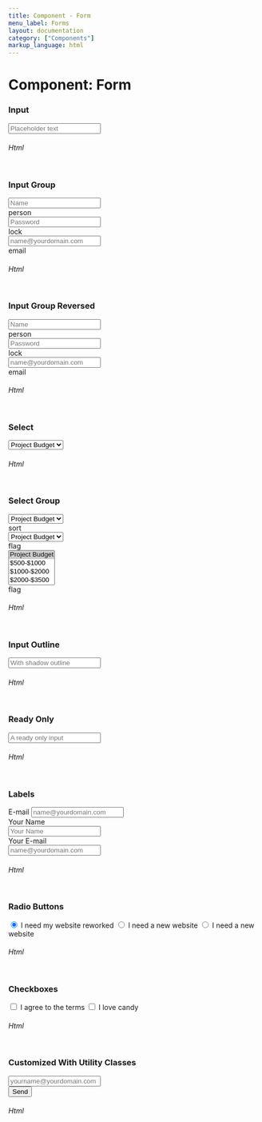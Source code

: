 ```yaml
---
title: Component - Form
menu_label: Forms
layout: documentation
category: ["Components"]
markup_language: html
---
```


<div class="section-block">
  <div class="row pt-40 pt-md-40">
    <!-- Content Inner -->
    <div class="col w-9/12 w-md-full order-2 content-inner">
      <h1 class="font-light">Component: Form</h1>
      <!-- Demo Block -->
      <div class="demo-block mt-80">
        <h3 class="font-light">Input</h3>
        <input type="test" placeholder="Placeholder text" class="form-element rounded">
      </div>
      <!-- Demo Block End -->
      <!-- code -->
      <h6 class="uppercase">Html</h6>
      <div class="rounded p-20 overflow-y-scroll mb-0 bg-gradient-grey-ultralight border-l border-4 border-solid border-indigo">
        <pre class="m-0 language-html"><code class="inline-block scrolling-touch"><!--<input type="test" placeholder="Placeholder text" class="form-element rounded">
--></code></pre>
      </div>
      <!-- code -->
      <!-- Demo Block -->
      <div class="demo-block mt-80">
        <h3 class="font-light">Input Group</h3>
        <div class="row">
          <div class="col w-4/12">
            <div class="input-group">
              <input type="text" name="user_name" placeholder="Name" class="form-element size-md rounded-l">
              <div class="form-element input-icon size-md rounded-r"><span class="icon-material">person</span></div>
            </div>
          </div>
          <div class="col w-4/12">
            <div class="input-group">
              <input type="text" name="user_password" placeholder="Password" class="form-element size-md rounded-l">
              <div class="form-element input-icon size-md rounded-r"><span class="icon-material">lock</span></div>
            </div>
          </div>
          <div class="col w-4/12">
            <div class="input-group">
              <input type="email" name="user_email" placeholder="name@yourdomain.com" class="form-element size-md rounded-l">
              <div class="form-element input-icon size-md rounded-r"><span class="icon-material">email</span></div>
            </div>
          </div>
        </div>
      </div>
      <!-- Demo Block End -->
      <!-- code -->
      <h6 class="uppercase">Html</h6>
      <div class="rounded p-20 overflow-y-scroll mb-0 bg-gradient-grey-ultralight border-l border-4 border-solid border-indigo">
        <pre class="m-0 language-html"><code class="inline-block scrolling-touch"><!--<div class="input-group">
	<input type="text" name="user_name" placeholder="Name" class="form-element size-md rounded-l">
	<div class="form-element input-icon size-md rounded-r"><span class="icon-material">person</span></div>
</div>
--></code></pre>
      </div>
      <!-- code -->
      <!-- Demo Block -->
      <div class="demo-block mt-80">
        <h3 class="font-light">Input Group Reversed</h3>
        <div class="row">
          <div class="col w-4/12">
            <div class="input-group reverse">
              <input type="text" name="user_name" placeholder="Name" class="form-element size-md rounded-r">
              <div class="form-element input-icon size-md rounded-l"><span class="icon-material">person</span></div>
            </div>
          </div>
          <div class="col w-4/12">
            <div class="input-group reverse">
              <input type="text" name="user_password" placeholder="Password" class="form-element size-md rounded-r">
              <div class="form-element input-icon size-md rounded-l"><span class="icon-material">lock</span></div>
            </div>
          </div>
          <div class="col w-4/12">
            <div class="input-group reverse">
              <input type="email" name="user_email" placeholder="name@yourdomain.com" class="form-element size-md rounded-r">
              <div class="form-element input-icon size-md rounded-l"><span class="icon-material">email</span></div>
            </div>
          </div>
        </div>
      </div>
      <!-- Demo Block End -->
      <!-- code -->
      <h6 class="uppercase">Html</h6>
      <div class="rounded p-20 overflow-y-scroll mb-0 bg-gradient-grey-ultralight border-l border-4 border-solid border-indigo">
        <pre class="m-0 language-html"><code class="inline-block scrolling-touch"><!--<div class="input-group reverse">
	<input type="text" name="user_name" placeholder="Name" class="form-element size-md rounded-r">
	<div class="form-element input-icon size-md rounded-l"><span class="icon-material">person</span></div>
</div>
--></code></pre>
      </div>
      <!-- code -->
      <!-- Demo Block -->
      <div class="demo-block mt-80">
        <h3 class="font-light">Select</h3>
        <div class="form-select size-md">
          <select name="budget" class="form-element rounded" data-label="Project Budget">
            <option selected="selected" value="Project Budget">Project Budget</option>
            <option value="">$500-$1000</option>
            <option value="">$1000-$2000</option>
            <option value="">$2000-$3500</option>
            <option value="">$5000+</option>
          </select>
        </div>
      </div>
      <!-- Demo Block End -->
      <!-- code -->
      <h6 class="uppercase">Html</h6>
      <div class="rounded p-20 overflow-y-scroll mb-0 bg-gradient-grey-ultralight border-l border-4 border-solid border-indigo">
        <pre class="m-0 language-html"><code class="inline-block scrolling-touch"><!--<div class="form-select size-md">
	<select name="budget" class="form-element rounded" data-label="Project Budget">
		<option selected="selected" value="Project Budget">Project Budget</option>
		<option value="">$500-$1000</option>
		<option value="">$1000-$2000</option>
		<option value="">$2000-$3500</option>
		<option value="">$5000+</option>
	</select>
</div>
--></code></pre>
      </div>
      <!-- code -->
      <!-- Demo Block -->
      <div class="demo-block mt-80">
        <h3 class="font-light">Select Group</h3>
        <div class="row">
          <div class="col w-4/12">
            <div class="input-group reverse">
              <div class="form-select size-md">
                <select name="budget" class="form-element rounded-r" data-label="Project Budget">
                  <option selected="selected" value="Project Budget">Project Budget</option>
                  <option value="">$500-$1000</option>
                  <option value="">$1000-$2000</option>
                  <option value="">$2000-$3500</option>
                  <option value="">$5000+</option>
                </select>
              </div>
              <div class="form-element input-icon size-md rounded-l"><span class="icon-material">sort</span></div>
            </div>
          </div>
          <div class="col w-4/12">
            <div class="input-group">
              <div class="form-select size-md">
                <select name="budget" class="form-element rounded-l" data-label="Project Budget">
                  <option selected="selected" value="Project Budget">Project Budget</option>
                  <option value="">$500-$1000</option>
                  <option value="">$1000-$2000</option>
                  <option value="">$2000-$3500</option>
                  <option value="">$5000+</option>
                </select>
              </div>
              <div class="form-element input-icon size-md rounded-r"><span class="icon-material">flag</span></div>
            </div>
          </div>
          <div class="col w-4/12">
            <div class="input-group">
              <div class="form-select size-md">
                <select name="budget" class="form-element rounded-l" data-label="Project Budget" multiple="">
                  <option selected="selected" value="Project Budget">Project Budget</option>
                  <option value="">$500-$1000</option>
                  <option value="">$1000-$2000</option>
                  <option value="">$2000-$3500</option>
                  <option value="">$5000+</option>
                </select>
              </div>
              <div class="form-element input-icon size-md rounded-r"><span class="icon-material">flag</span></div>
            </div>
          </div>
        </div>
      </div>
      <!-- Demo Block End -->
      <!-- code -->
      <h6 class="uppercase">Html</h6>
      <div class="rounded p-20 overflow-y-scroll mb-0 bg-gradient-grey-ultralight border-l border-4 border-solid border-indigo">
        <pre class="m-0 language-html"><code class="inline-block scrolling-touch"><!--<div class="input-group reverse">
	<div class="form-select size-md">
		<select name="budget" class="form-element rounded-r" data-label="Project Budget">
			<option selected="selected" value="Project Budget">Project Budget</option>
			<option value="">$500-$1000</option>
			<option value="">$1000-$2000</option>
			<option value="">$2000-$3500</option>
			<option value="">$5000+</option>
		</select>
	</div>
	<div class="form-element input-icon size-md rounded-l"><span class="icon-material">sort</span></div>
</div>
--></code></pre>
      </div>
      <!-- code -->
      <!-- Demo Block -->
      <div class="demo-block mt-80">
        <h3 class="font-light">Input Outline</h3>
        <input type="test" placeholder="With shadow outline" class="form-element rounded shadow-focus-outline">
      </div>
      <!-- Demo Block End -->
      <!-- code -->
      <h6 class="uppercase">Html</h6>
      <div class="rounded p-20 overflow-y-scroll mb-0 bg-gradient-grey-ultralight border-l border-4 border-solid border-indigo">
        <pre class="m-0 language-html"><code class="inline-block scrolling-touch"><!--<input type="test" placeholder="With shadow outline" class="form-element rounded shadow-focus-outline">
--></code></pre>
      </div>
      <!-- code -->
      <!-- Demo Block -->
      <div class="demo-block mt-80">
        <h3 class="font-light">Ready Only</h3>
        <input type="test" placeholder="A ready only input" class="form-element rounded" readonly="">
      </div>
      <!-- Demo Block End -->
      <!-- code -->
      <h6 class="uppercase">Html</h6>
      <div class="rounded p-20 overflow-y-scroll mb-0 bg-gradient-grey-ultralight border-l border-4 border-solid border-indigo">
        <pre class="m-0 language-html"><code class="inline-block scrolling-touch"><!--<input type="test" placeholder="A ready only input" class="form-element rounded" readonly>
--></code></pre>
      </div>
      <!-- code -->
      <!-- Demo Block -->
      <div class="demo-block mt-80">
        <h3 class="font-light">Labels</h3>
        <div class="row">
          <div class="col w-full">
            <label for="user_email">E-mail</label>
            <input type="email" name="user_email" placeholder="name@yourdomain.com" class="form-element rounded">
          </div>
        </div>
        <div class="row input-group label">
          <label for="user_email" class="col w-2/12 w-md-3/12">Your Name</label>
          <div class="col w-10/12 w-md-9/12">
            <input type="text" name="user_name" placeholder="Your Name" class="form-element rounded">
          </div>
        </div>
        <div class="row input-group label">
          <label for="user_email" class="col w-2/12 w-md-3/12">Your E-mail</label>
          <div class="col w-10/12 w-md-9/12">
            <input type="email" name="user_email" placeholder="name@yourdomain.com" class="form-element rounded">
          </div>
        </div>
      </div>
      <!-- Demo Block End -->
      <!-- code -->
      <h6 class="uppercase">Html</h6>
      <div class="rounded p-20 overflow-y-scroll mb-0 bg-gradient-grey-ultralight border-l border-4 border-solid border-indigo">
        <pre class="m-0 language-html"><code class="inline-block scrolling-touch"><!--<label for="user_email">E-mail</label>
<input type="email" name="user_email" placeholder="name@yourdomain.com" class="form-element rounded">
--></code></pre>
      </div>
      <!-- code -->
      <!-- Demo Block -->
      <div class="demo-block mt-80">
        <h3 class="font-light">Radio Buttons</h3>
        <input id="radio-1" class="form-element radio active" name="radio-group" type="radio" value="Option 1" checked="">
        <label for="radio-1" class="radio-label form-radio">I need my website reworked</label>
        <input id="radio-2" class="form-element radio" name="radio-group" type="radio" value="Option 2">
        <label for="radio-2" class="radio-label form-radio">I need a new website</label>
        <input id="radio-3" class="form-element radio" name="radio-group" type="radio" value="Option 3">
        <label for="radio-3" class="radio-label form-radio">I need a new website</label>
      </div>
      <!-- Demo Block End -->
      <!-- code -->
      <h6 class="uppercase">Html</h6>
      <div class="rounded p-20 overflow-y-scroll mb-0 bg-gradient-grey-ultralight border-l border-4 border-solid border-indigo">
        <pre class="m-0 language-html"><code class="inline-block scrolling-touch"><!--<input id="radio-1" class="form-element radio active" name="radio-group" type="radio" value="Option 1" checked>
<label for="radio-1" class="radio-label form-radio">I need my website reworked</label>
<input id="radio-2" class="form-element radio" name="radio-group" type="radio" value="Option 2">
<label for="radio-2" class="radio-label form-radio">I need a new website</label>
<input id="radio-3" class="form-element radio" name="radio-group" type="radio" value="Option 3">
<label for="radio-3" class="radio-label form-radio">I need a new website</label>
--></code></pre>
      </div>
      <!-- code -->
      <!-- Demo Block -->
      <div class="demo-block mt-80">
        <h3 class="font-light">Checkboxes</h3>
        <input id="checkbox-1" class="form-element checkbox" name="checkbox-1" type="checkbox" value="Option 1">
        <label for="checkbox-1" class="checkbox-label">I agree to the terms</label>
        <input id="checkbox-2" class="form-element checkbox" name="checkbox-2" type="checkbox" value="Option 2">
        <label for="checkbox-2" class="checkbox-label">I love candy</label>
      </div>
      <!-- Demo Block End -->
      <!-- code -->
      <h6 class="uppercase">Html</h6>
      <div class="rounded p-20 overflow-y-scroll mb-0 bg-gradient-grey-ultralight border-l border-4 border-solid border-indigo">
        <pre class="m-0 language-html"><code class="inline-block scrolling-touch"><!--<input id="checkbox-1" class="form-element checkbox"name="checkbox-1" type="checkbox" value="Option 1">
<label for="checkbox-1" class="checkbox-label">I agree to the terms</label>
<input id="checkbox-2" class="form-element checkbox" name="checkbox-2" type="checkbox" value="Option 2">
<label for="checkbox-2" class="checkbox-label">I love candy</label>
--></code></pre>
      </div>
      <!-- code -->
      <!-- Demo Block -->
      <div class="demo-block mt-80">
        <h3 class="font-light">Customized With Utility Classes</h3>
        <div class="row">
          <div class="col w-8/12 pr-0">
            <input type="test" placeholder="yourname@yourdomain.com" class="form-element pl-0 border-b border-2 text-large">
          </div>
          <div class="col w-4/12 pl-0">
            <input type="submit" value="Send" class="button m-0 bg-transparent bg-hover-transparent border-b border-2 border-grey-dark border-hover-primary color-grey-dark color-hover-primary text-large">
          </div>
        </div>
      </div>
      <!-- Demo Block End -->
      <!-- code -->
      <h6 class="uppercase">Html</h6>
      <div class="rounded p-20 overflow-y-scroll mb-0 bg-gradient-grey-ultralight border-l border-4 border-solid border-indigo">
        <pre class="m-0 language-html"><code class="inline-block scrolling-touch"><!--<div class="row">
	<div class="col w-8/12 pr-0">
		<input type="test" placeholder="yourname@yourdomain.com" class="form-element pl-0 border-b border-2 text-large">
	</div>
	<div class="col w-4/12 pl-0">
		<input type="submit" value="Send" class="button m-0 bg-transparent bg-hover-transparent border-b border-2 border-grey-dark border-hover-primary color-grey-dark color-hover-primary text-large">
	</div>
</div>
--></code></pre>
      </div>
      <!-- code -->
    </div>
    <!-- Content Inner End -->
		<!-- {{ sidebar }} -->
  </div>
</div>
